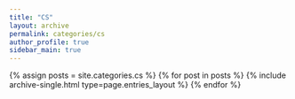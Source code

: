 ```yaml
---
title: "CS"
layout: archive
permalink: categories/cs
author_profile: true
sidebar_main: true
---
```


<!--assign posts에만 변수 변경 -->

{% assign posts = site.categories.cs %}
{% for post in posts %} {% include archive-single.html type=page.entries_layout %} {% endfor %}
